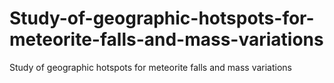 # Study-of-geographic-hotspots-for-meteorite-falls-and-mass-variations
Study of geographic hotspots for meteorite falls and mass variations
